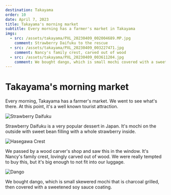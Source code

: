 ```yaml
---
destination: Takayama
order: 10
date: April 7, 2023
title: Takayama's morning market
subtitle: Every morning has a farmer's market in Takayama
imgs: 
  - src: /assets/takayama/PXL_20230409_002004689.MP.jpg
    comment: Strawberry Daifuku to the rescue
  - src: /assets/takayama/PXL_20230409_003227471.jpg
    comment: Nancy's family crest, carved out of wood
  - src: /assets/takayama/PXL_20230409_003611204.jpg
    comment: We bought dango, which is small mochi covered with a sweet soy flavoring
---
```


# Takayama's morning market

Every morning, Takayama has a farmer's market. We went to see what's there. At this point, it's a well known tourist attraction.

![Strawberry Daifuku](/assets/takayama/PXL_20230409_002004689.MP.jpg)

Strawberry Daifuku is a very popular dessert in Japan. It's mochi on the outside with sweet bean filling with a whole strawberry inside. 

![Hasegawa Crest](/assets/takayama/PXL_20230409_003227471.jpg)

We passed by a wood carver's shop and saw this in the window. It's Nancy's family crest, lovingly carved out of wood. We were really tempted to buy this, but it's big enough to not fit into our luggage.

![Dango](/assets/takayama/PXL_20230409_003611204.jpg)

We bought dango, which is small skewered mochi that is charcoal grilled, then covered with a sweetened soy sauce coating.
